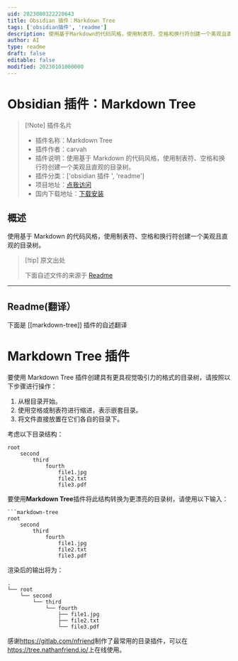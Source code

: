 ```yaml
---
uid: 2023080322220643
title: Obsidian 插件：Markdown Tree
tags: ['obsidian插件', 'readme']
description: 使用基于Markdown的代码风格，使用制表符、空格和换行符创建一个美观且直观的目录树。
author: AI
type: readme
draft: false
editable: false
modified: 20230101000000
---
```


# Obsidian 插件：Markdown Tree

> [!Note] 插件名片
> - 插件名称：Markdown Tree
> - 插件作者：carvah
> - 插件说明：使用基于 Markdown 的代码风格，使用制表符、空格和换行符创建一个美观且直观的目录树。
> - 插件分类：['obsidian 插件 ', 'readme']
> - 项目地址：[点我访问](https://github.com/carvah/markdown-tree-plugin)
> - 国内下载地址：[下载安装](https://pkmer.cn/products/plugin/pluginMarket/?markdown-tree)

## 概述

使用基于 Markdown 的代码风格，使用制表符、空格和换行符创建一个美观且直观的目录树。

> [!tip] 原文出处
>
>下面自述文件的来源于 [Readme](https://ghproxy.net/https://raw.githubusercontent.com/carvah/markdown-tree-plugin/master/README.md)

---

## Readme(翻译）

下面是 [[markdown-tree]] 插件的自述翻译

# Markdown Tree 插件

要使用 Markdown Tree 插件创建具有更具视觉吸引力的格式的目录树，请按照以下步骤进行操作：

1. 从根目录开始。
2. 使用空格或制表符进行缩进，表示嵌套目录。
3. 将文件直接放置在它们各自的目录下。

考虑以下目录结构：

```
root
    second
        third
            fourth
                file1.jpg
                file2.txt
                file3.pdf
```

要使用**Markdown Tree**插件将此结构转换为更漂亮的目录树，请使用以下输入：

``` 
```markdown-tree
root
    second
        third
            fourth
                file1.jpg
                file2.txt
                file3.pdf
```

渲染后的输出将为：

```plaintext
.
└── root
    └── second
        └── third
            └── fourth
                ├── file1.jpg
                ├── file2.txt
                └── file3.pdf
```

感谢<https://gitlab.com/nfriend>制作了最常用的目录插件，可以在<https://tree.nathanfriend.io/>上在线使用。
